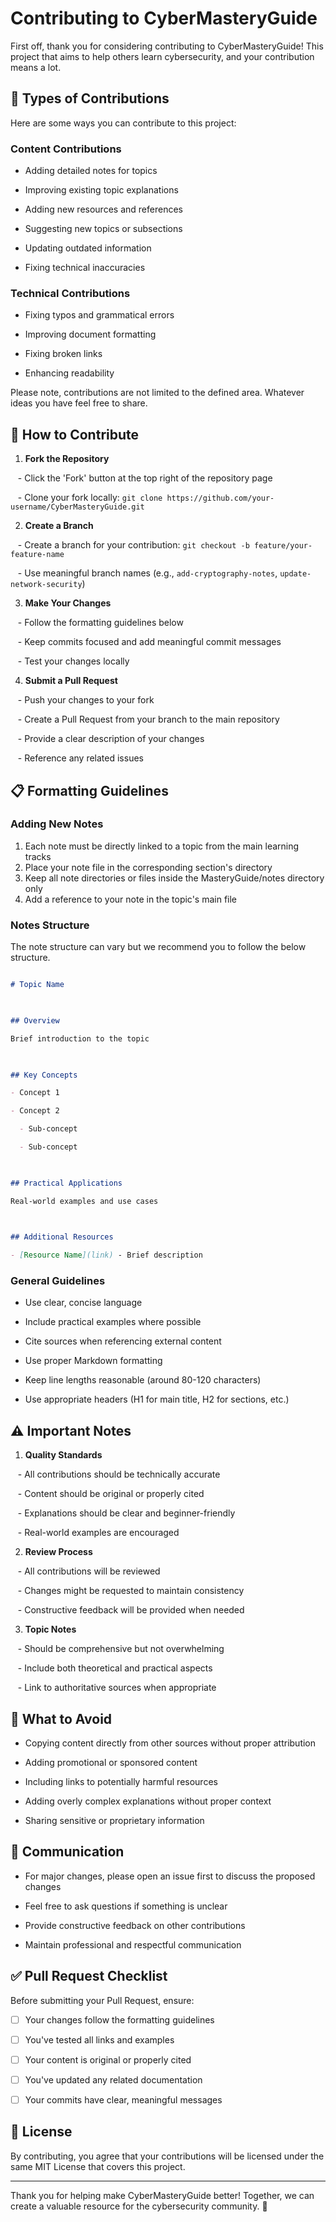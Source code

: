 # Contributing to CyberMasteryGuide

First off, thank you for considering contributing to CyberMasteryGuide! This project that aims to help others learn cybersecurity, and your contribution means a lot.

## 📝 Types of Contributions

Here are some ways you can contribute to this project:
### Content Contributions

- Adding detailed notes for topics

- Improving existing topic explanations

- Adding new resources and references

- Suggesting new topics or subsections

- Updating outdated information

- Fixing technical inaccuracies

### Technical Contributions

- Fixing typos and grammatical errors

- Improving document formatting

- Fixing broken links

- Enhancing readability

Please note, contributions are not limited to the defined area. Whatever ideas you have feel free to share. 

## 🚀 How to Contribute

1. **Fork the Repository**

   - Click the 'Fork' button at the top right of the repository page

   - Clone your fork locally: `git clone https://github.com/your-username/CyberMasteryGuide.git`

2. **Create a Branch**

   - Create a branch for your contribution: `git checkout -b feature/your-feature-name`

   - Use meaningful branch names (e.g., `add-cryptography-notes`, `update-network-security`)

3. **Make Your Changes**

   - Follow the formatting guidelines below

   - Keep commits focused and add meaningful commit messages

   - Test your changes locally


4. **Submit a Pull Request**

   - Push your changes to your fork

   - Create a Pull Request from your branch to the main repository

   - Provide a clear description of your changes

   - Reference any related issues


## 📋 Formatting Guidelines

### Adding New Notes

1. Each note must be directly linked to a topic from the main learning tracks
2. Place your note file in the corresponding section's directory
3. Keep all note directories or files inside the MasteryGuide/notes directory only
4. Add a reference to your note in the topic's main file

### Notes Structure

The note structure can vary but we recommend you to follow the below structure.

```markdown

# Topic Name

  

## Overview

Brief introduction to the topic

  

## Key Concepts

- Concept 1

- Concept 2

  - Sub-concept

  - Sub-concept

  

## Practical Applications

Real-world examples and use cases

  

## Additional Resources

- [Resource Name](link) - Brief description

```

  
### General Guidelines

- Use clear, concise language

- Include practical examples where possible

- Cite sources when referencing external content

- Use proper Markdown formatting

- Keep line lengths reasonable (around 80-120 characters)

- Use appropriate headers (H1 for main title, H2 for sections, etc.)

  

## ⚠️ Important Notes

1. **Quality Standards**

   - All contributions should be technically accurate

   - Content should be original or properly cited

   - Explanations should be clear and beginner-friendly

   - Real-world examples are encouraged


2. **Review Process**

   - All contributions will be reviewed

   - Changes might be requested to maintain consistency

   - Constructive feedback will be provided when needed


3. **Topic Notes**

   - Should be comprehensive but not overwhelming

   - Include both theoretical and practical aspects

   - Link to authoritative sources when appropriate

  

## 🚫 What to Avoid

- Copying content directly from other sources without proper attribution

- Adding promotional or sponsored content

- Including links to potentially harmful resources

- Adding overly complex explanations without proper context

- Sharing sensitive or proprietary information


## 💬 Communication

- For major changes, please open an issue first to discuss the proposed changes

- Feel free to ask questions if something is unclear

- Provide constructive feedback on other contributions

- Maintain professional and respectful communication

  

## ✅ Pull Request Checklist

Before submitting your Pull Request, ensure:

- [ ] Your changes follow the formatting guidelines

- [ ] You've tested all links and examples

- [ ] Your content is original or properly cited

- [ ] You've updated any related documentation

- [ ] Your commits have clear, meaningful messages 

## 📜 License

By contributing, you agree that your contributions will be licensed under the same MIT License that covers this project.

  

---

  

Thank you for helping make CyberMasteryGuide better! Together, we can create a valuable resource for the cybersecurity community. 🚀